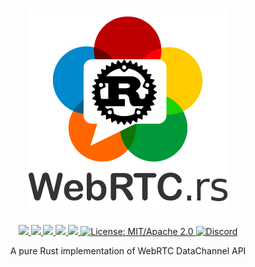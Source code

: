 <h1 align="center">
 <a href="https://webrtc.rs"><img src="./doc/webrtc.rs.png" alt="WebRTC.rs"></a>
 <br>
</h1>
<p align="center">
 <a href="https://github.com/webrtc-rs/data/actions"> 
  <img src="https://github.com/webrtc-rs/data/workflows/cargo/badge.svg">
 </a> 
 <a href="https://codecov.io/gh/webrtc-rs/data"> 
  <img src="https://codecov.io/gh/webrtc-rs/data/branch/main/graph/badge.svg">
 </a>
 <a href="https://deps.rs/repo/github/webrtc-rs/data"> 
  <img src="https://deps.rs/repo/github/webrtc-rs/data/status.svg">
 </a>
 <a href="https://crates.io/crates/webrtc-data"> 
  <img src="https://img.shields.io/crates/v/webrtc-data.svg">
 </a>
 <a href="https://docs.rs/webrtc-data"> 
  <img src="https://docs.rs/webrtc-data/badge.svg">
 </a>
 <a href="https://doc.rust-lang.org/1.6.0/complement-project-faq.html#why-dual-mitasl2-license">
  <img src="https://img.shields.io/badge/license-MIT%2FApache--2.0-blue" alt="License: MIT/Apache 2.0">
 </a>
 <a href="https://discord.gg/4Ju8UHdXMs">
  <img src="https://img.shields.io/discord/800204819540869120?logo=discord" alt="Discord">
 </a>
</p>
<p align="center">
 A pure Rust implementation of WebRTC DataChannel API
</p>

